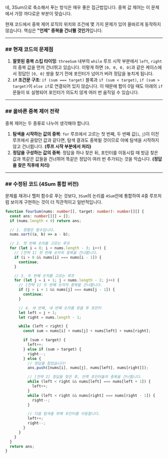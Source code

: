 네, 3Sum으로 축소해서 푸는 방식은 매우 좋은 접근법입니다. 중복 값 제어는 이 문제에서 가장 까다로운 부분이 맞습니다.

현재 코드에서 중복 제어 로직의 위치와 조건에 몇 가지 문제가 있어 올바르게 동작하지 않습니다. 핵심은 **"언제" 중복을 건너뛸 것인가**입니다.

---

### \#\# 현재 코드의 문제점

1.  **잘못된 중복 스킵 타이밍**: `threeSum` 내부의 `while` 루프 시작 부분에서 `left`, `right`의 중복 값을 먼저 건너뛰고 있습니다. 이렇게 하면 `[0, 0, 0, 0]`과 같은 케이스에서 정답인 `[0, 0]` 쌍을 찾기 전에 포인터가 넘어가 버려 정답을 놓치게 됩니다.
2.  **`if` 조건문 구조**: `if (sum === target)` 블록과 `if (sum < target)`, `if (sum > target)`이 `else if`로 연결되어 있지 않습니다. 이 때문에 합이 0일 때도 아래의 `if`문들이 또 실행되어 포인터가 의도치 않게 여러 번 움직일 수 있습니다.

---

### \#\# 올바른 중복 제어 전략

중복 제어는 두 종류로 나누어 생각해야 합니다.

1.  **탐색을 시작하는 값의 중복**: `for` 루프에서 고르는 첫 번째, 두 번째 값(`i`, `j`)이 이전 루프에서 골랐던 값과 같다면, 탐색 결과도 중복될 것이므로 아예 탐색을 시작하지 않고 건너뜁니다. **(루프 시작 부분에서 처리)**
2.  **정답을 구성하는 값의 중복**: 정답을 하나 찾은 뒤, 포인터를 이동시킬 때 방금 찾은 값과 똑같은 값들을 건너뛰어 똑같은 정답이 여러 번 추가되는 것을 막습니다. **(정답을 찾은 직후에 처리)**

---

### \#\# 수정된 코드 (4Sum 통합 버전)

문제를 재귀나 헬퍼 함수로 푸는 것보다, `3Sum`의 논리를 `4Sum`안에 통합하여 4중 루프처럼 보이게 구현하는 것이 더 직관적이고 일반적입니다.

```typescript
function fourSum(nums: number[], target: number): number[][] {
  const ans: number[][] = [];
  if (nums.length < 4) return ans;

  // 1. 정렬은 필수입니다.
  nums.sort((a, b) => a - b);

  // 2. 첫 번째 숫자를 고르는 루프
  for (let i = 0; i < nums.length - 3; i++) {
    // [전략 1] 첫 번째 숫자의 중복을 건너뜁니다.
    if (i > 0 && nums[i] === nums[i - 1]) {
      continue;
    }

    // 3. 두 번째 숫자를 고르는 루프
    for (let j = i + 1; j < nums.length - 2; j++) {
      // [전략 1] 두 번째 숫자의 중복을 건너뜁니다.
      if (j > i + 1 && nums[j] === nums[j - 1]) {
        continue;
      }

      // 4. 세 번째, 네 번째 숫자를 찾을 투 포인터
      let left = j + 1;
      let right = nums.length - 1;

      while (left < right) {
        const sum = nums[i] + nums[j] + nums[left] + nums[right];

        if (sum < target) {
          left++;
        } else if (sum > target) {
          right--;
        } else {
          // 정답을 찾았습니다!
          ans.push([nums[i], nums[j], nums[left], nums[right]]);

          // [전략 2] 정답을 찾은 후, 안쪽 포인터들의 중복을 건너뜁니다.
          while (left < right && nums[left] === nums[left + 1]) {
            left++;
          }
          while (left < right && nums[right] === nums[right - 1]) {
            right--;
          }

          // 다음 탐색을 위해 포인터를 이동합니다.
          left++;
          right--;
        }
      }
    }
  }
  return ans;
}
```
